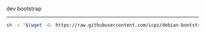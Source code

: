 
dev bootstrap

---

```bash
sh -c "$(wget -O- https://raw.githubusercontent.com/icpz/debian-bootstrap/main/bootstrap)"
```

